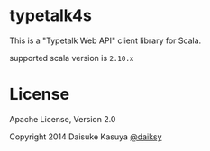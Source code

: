 typetalk4s
=============

This is a "Typetalk Web API" client library for Scala.

supported scala version is ```2.10.x```

# License

Apache License, Version 2.0

Copyright 2014 Daisuke Kasuya [@daiksy](https://twitter.com/daiksy)